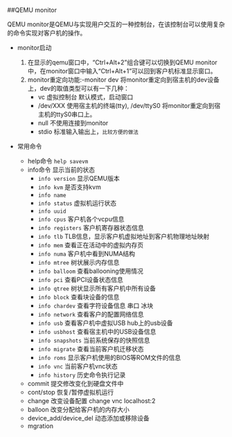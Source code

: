 ##QEMU monitor  

QEMU monitor是QEMU与实现用户交互的一种控制台，在该控制台可以使用复杂的命令实现对客户机的操作。


* monitor启动  
  1. 在显示的qemu窗口中，“Ctrl+Alt+2”组合键可以切换到QEMU monitor中，在monitor窗口中输入“Ctrl+Alt+1”可以回到客户机标准显示窗口。
  2. monitor重定向功能:-monitor dev 将monitor重定向到宿主机的dev设备上，dev的取值类型可以有一下几种：
		* vc 虚拟控制台 默认模式，启动窗口
		* /dev/XXX 使用宿主机的终端(tty), /dev/ttyS0 将monitor重定向到宿主机的ttyS0串口上。
		* null 不使用连接到monitor
		* stdio 标准输入输出上，`比较方便的做法`

* 常用命令
	* help命令  `help savevm`
	* info命令 显示当前的状态
		* `info version` 显示QEMU版本
		* `info kvm` 是否支持kvm
		* `info name`
		* `info status` 虚拟机运行状态
		* `info uuid`
		* `info cpus` 客户机各个vcpu信息
		* `info registers` 客户机寄存器状态信息
		* `info tlb` TLB信息，显示客户机虚拟地址到客户机物理地址映射
		* `info mem` 查看正在活动中的虚拟内存页
		* `info numa` 客户机中看到NUMA结构
		* `info mtree` 树状展示内存信息
		* `info balloom` 查看ballooning使用情况
		* `info pci` 查看PCI设备状态信息
		* `info qtree` 树状显示所有客户机中所有设备
		* `info block` 查看块设备的信息
		* `info chardev` 查看字符设备信息  串口 冰块
		* `info network` 查看客户的配置网络信息
		* `info usb` 查看客户机中虚拟USB hub上的usb设备
		* `info usbhost` 查看宿主机中的USB设备信息
		* `info snapshots` 当前系统保存的快照信息
		* `info migrate` 查看当前客户机迁移状态
		* `info roms` 显示客户机使用的BIOS等ROM文件的信息
		* `info vnc` 当前客户机vnc状态
		* `info history` 历史命令执行记录
	* commit 提交修改变化到硬盘文件中
	* cont/stop 恢复/暂停虚拟机运行
	* change 改变设备配置 change vnc localhost:2 
	* balloon 改变分配给客户机的内存大小
	* device_add/device_del 动态添加或移除设备
	* mgration